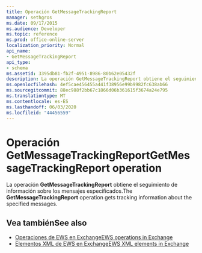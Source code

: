 ```yaml
---
title: Operación GetMessageTrackingReport
manager: sethgros
ms.date: 09/17/2015
ms.audience: Developer
ms.topic: reference
ms.prod: office-online-server
localization_priority: Normal
api_name:
- GetMessageTrackingReport
api_type:
- schema
ms.assetid: 3395db81-fb2f-4951-8986-80b62e05432f
description: La operación GetMessageTrackingReport obtiene el seguimiento de información sobre los mensajes especificados.
ms.openlocfilehash: 4ef5cae456455a441f38956e99b9982fc638ab66
ms.sourcegitcommit: 88ec988f2bb67c1866d06b361615f3674a24e795
ms.translationtype: MT
ms.contentlocale: es-ES
ms.lasthandoff: 06/03/2020
ms.locfileid: "44456559"
---
```

# <a name="getmessagetrackingreport-operation"></a><span data-ttu-id="c98f4-103">Operación GetMessageTrackingReport</span><span class="sxs-lookup"><span data-stu-id="c98f4-103">GetMessageTrackingReport operation</span></span>

<span data-ttu-id="c98f4-104">La operación **GetMessageTrackingReport** obtiene el seguimiento de información sobre los mensajes especificados.</span><span class="sxs-lookup"><span data-stu-id="c98f4-104">The **GetMessageTrackingReport** operation gets tracking information about the specified messages.</span></span> 
  
## <a name="see-also"></a><span data-ttu-id="c98f4-105">Vea también</span><span class="sxs-lookup"><span data-stu-id="c98f4-105">See also</span></span>

- [<span data-ttu-id="c98f4-106">Operaciones de EWS en Exchange</span><span class="sxs-lookup"><span data-stu-id="c98f4-106">EWS operations in Exchange</span></span>](ews-operations-in-exchange.md)
- [<span data-ttu-id="c98f4-107">Elementos XML de EWS en Exchange</span><span class="sxs-lookup"><span data-stu-id="c98f4-107">EWS XML elements in Exchange</span></span>](ews-xml-elements-in-exchange.md)

